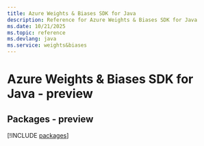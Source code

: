 ```yaml
---
title: Azure Weights & Biases SDK for Java
description: Reference for Azure Weights & Biases SDK for Java
ms.date: 10/21/2025
ms.topic: reference
ms.devlang: java
ms.service: weights&biases
---
```

# Azure Weights & Biases SDK for Java - preview
## Packages - preview
[!INCLUDE [packages](weights-&-biases-index.md)]